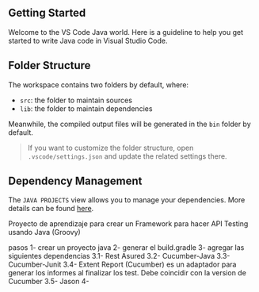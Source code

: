 ## Getting Started

Welcome to the VS Code Java world. Here is a guideline to help you get started to write Java code in Visual Studio Code.

## Folder Structure

The workspace contains two folders by default, where:

- `src`: the folder to maintain sources
- `lib`: the folder to maintain dependencies

Meanwhile, the compiled output files will be generated in the `bin` folder by default.

> If you want to customize the folder structure, open `.vscode/settings.json` and update the related settings there.

## Dependency Management

The `JAVA PROJECTS` view allows you to manage your dependencies. More details can be found [here](https://github.com/microsoft/vscode-java-dependency#manage-dependencies).


Proyecto de aprendizaje para crear un Framework para hacer API Testing usando Java (Groovy)

pasos 
1- crear un proyecto java
2- generar el build.gradle
3- agregar las siguientes dependencias
            3.1- Rest Asured
            3.2- Cucumber-Java
            3.3- Cucumber-Junit
            3.4- Extent Report (Cucumber) es un adaptador para generar los informes al finalizar los test. Debe coincidir con la version de Cucumber
            3.5- Jason
4-
